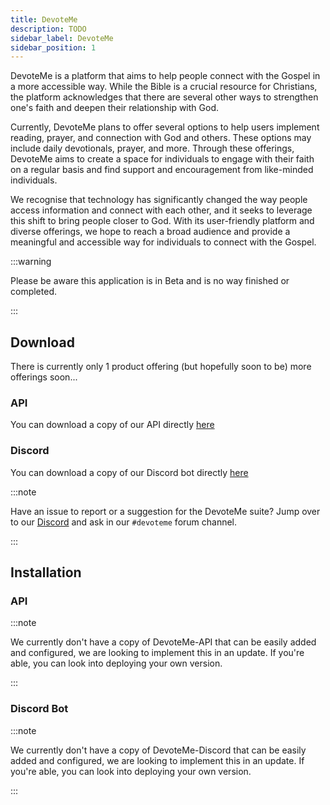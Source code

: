```yaml
---
title: DevoteMe
description: TODO
sidebar_label: DevoteMe
sidebar_position: 1
---
```


DevoteMe is a platform that aims to help people connect with the Gospel in a more accessible way. While the Bible is a crucial resource for Christians, the platform acknowledges that there are several other ways to strengthen one's faith and deepen their relationship with God.

Currently, DevoteMe plans to offer several options to help users implement reading, prayer, and connection with God and others. These options may include daily devotionals, prayer, and more. Through these offerings, DevoteMe aims to create a space for individuals to engage with their faith on a regular basis and find support and encouragement from like-minded individuals.

We recognise that technology has significantly changed the way people access information and connect with each other, and it seeks to leverage this shift to bring people closer to God. With its user-friendly platform and diverse offerings, we hope to reach a broad audience and provide a meaningful and accessible way for individuals to connect with the Gospel.

:::warning

Please be aware this application is in Beta and is no way finished or completed.

:::

## Download
There is currently only 1 product offering (but hopefully soon to be) more offerings soon...

### API
You can download a copy of our API directly [here](https://github.com/ModularSoftAU/DevoteMe-API/releases)

### Discord
You can download a copy of our Discord bot directly [here](https://github.com/ModularSoftAU/DevoteMe-Discord/releases)

:::note

Have an issue to report or a suggestion for the DevoteMe suite? Jump over to our [Discord](https://discord.gg/YRpakuYhJZ) and ask in our `#devoteme` forum channel.

:::

## Installation
### API
:::note

We currently don't have a copy of DevoteMe-API that can be easily added and configured, we are looking to implement this in an update. If you're able, you can look into deploying your own version.

:::

### Discord Bot
:::note

We currently don't have a copy of DevoteMe-Discord that can be easily added and configured, we are looking to implement this in an update. If you're able, you can look into deploying your own version.

:::